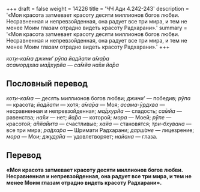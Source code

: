+++
draft = false
weight = 14226
title = 'ЧЧ Ади 4.242-243'
description = '«Моя красота затмевает красоту десяти миллионов богов любви. Несравненная и непревзойденная, она радует все три мира, и тем не менее Моим глазам отрадно видеть красоту Радхарани».'
summary = '«Моя красота затмевает красоту десяти миллионов богов любви. Несравненная и непревзойденная, она радует все три мира, и тем не менее Моим глазам отрадно видеть красоту Радхарани».'
+++

_кот̣и-ка̄ма джини’ рӯпа йадйапи а̄ма̄ра  
асамордхва ма̄дхурйа — са̄мйа на̄хи йа̄ра_

## Пословный перевод

_кот̣и_\-_ка̄ма_ — десять миллионов богов любви; _джини’_ — победив; _рӯпа_ — красота; _йадйапи_ — хотя; _а̄ма̄ра_ — Моя; _асама_\-_ӯрдхва_ — несравненная и непревзойденная; _ма̄дхурйа_ — сладость; _са̄мйа_ — равенства; _на̄хи_ — нет; _йа̄ра_ — которой; _мора_ — Моей; _рӯпе_ — красотой; _а̄пйа̄йита_ — счастливые; _хайа_ — становятся; _три_\-_бхувана_ — все три мира; _ра̄дха̄ра_ — Шримати Радхарани; _дарш́ане_ — лицезрение; _мора_ — Мои; _джуд̣а̄йа_ — удовлетворяет; _найана_ — глаза.

## Перевод

**«Моя красота затмевает красоту десяти миллионов богов любви. Несравненная и непревзойденная, она радует все три мира, и тем не менее Моим глазам отрадно видеть красоту Радхарани».**

